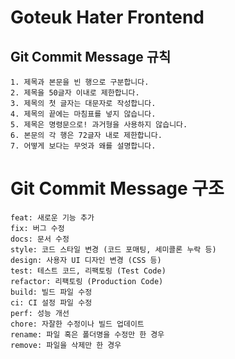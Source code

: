 # Goteuk Hater Frontend

## Git Commit Message 규칙

```
1. 제목과 본문을 빈 행으로 구분합니다.
2. 제목을 50글자 이내로 제한합니다.
3. 제목의 첫 글자는 대문자로 작성합니다.
4. 제목의 끝에는 마침표를 넣지 않습니다.
5. 제목은 명령문으로! 과거형을 사용하지 않습니다.
6. 본문의 각 행은 72글자 내로 제한합니다.
7. 어떻게 보다는 무엇과 왜를 설명합니다.
```

# Git Commit Message 구조

```
feat: 새로운 기능 추가
fix: 버그 수정
docs: 문서 수정
style: 코드 스타일 변경 (코드 포매팅, 세미콜론 누락 등)
design: 사용자 UI 디자인 변경 (CSS 등)
test: 테스트 코드, 리팩토링 (Test Code)
refactor: 리팩토링 (Production Code)
build: 빌드 파일 수정
ci: CI 설정 파일 수정
perf: 성능 개선
chore: 자잘한 수정이나 빌드 업데이트
rename: 파일 혹은 폴더명을 수정만 한 경우
remove: 파일을 삭제만 한 경우
```
